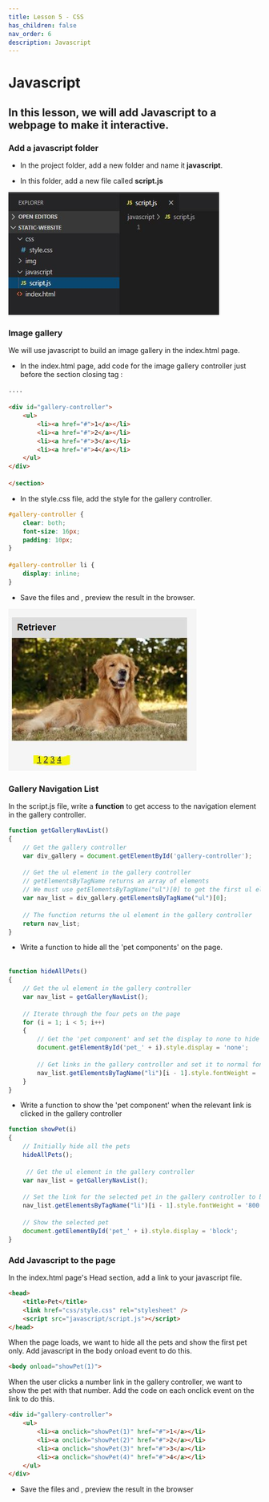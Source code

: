 ```yaml
---
title: Lesson 5 - CSS
has_children: false
nav_order: 6
description: Javascript
---
```


# Javascript

## In this lesson, we will add Javascript to a webpage to make it interactive.

### Add a javascript folder

- In the project folder, add a new folder and name it **javascript**.

- In this folder, add a new file called **script.js**

![new folder](/img/js-file.JPG)

### Image gallery

We will use javascript to build an image gallery in the index.html page.

- In the index.html page, add code for the image gallery controller just before the section closing tag :

```html
....

<div id="gallery-controller">
    <ul>
        <li><a href="#">1</a></li>
        <li><a href="#">2</a></li>
        <li><a href="#">3</a></li>
        <li><a href="#">4</a></li>
    </ul>
</div>

</section>
```

- In the style.css file, add the style for the gallery controller.

```css
#gallery-controller {
    clear: both;
    font-size: 16px;
    padding: 10px;
}

#gallery-controller li {
    display: inline;
}
```

- Save the files and , preview the result in the browser.

![new folder](/img/js-gallery-controller.JPG)

### Gallery Navigation List

In the script.js file, write a **function** to get access to the navigation element in the gallery controller.

```javascript
function getGalleryNavList()
{
    // Get the gallery controller
    var div_gallery = document.getElementById('gallery-controller');

    // Get the ul element in the gallery controller
    // getElementsByTagName returns an array of elements
    // We must use getElementsByTagName("ul")[0] to get the first ul element in the array
    var nav_list = div_gallery.getElementsByTagName("ul")[0];

    // The function returns the ul element in the gallery controller
    return nav_list;
}
```

- Write a function to hide all the 'pet components' on the page.

```javascript

function hideAllPets() 
{
    // Get the ul element in the gallery controller
    var nav_list = getGalleryNavList();

    // Iterate through the four pets on the page
    for (i = 1; i < 5; i++) 
    {
        // Get the 'pet component' and set the display to none to hide it
        document.getElementById('pet_' + i).style.display = 'none';

        // Get links in the gallery controller and set it to normal font weight
        nav_list.getElementsByTagName("li")[i - 1].style.fontWeight = '400';
    }
}
```

- Write a function to show the 'pet component' when the relevant link is clicked in the gallery controller

```javascript
function showPet(i) 
{
    // Initially hide all the pets
    hideAllPets();

     // Get the ul element in the gallery controller
    var nav_list = getGalleryNavList();

    // Set the link for the selected pet in the gallery controller to bold
    nav_list.getElementsByTagName("li")[i - 1].style.fontWeight = '800';

    // Show the selected pet
    document.getElementById('pet_' + i).style.display = 'block';
}
```

### Add Javascript to the page

In the index.html page's Head section, add a link to your javascript file.

```html
<head>
    <title>Pet</title>
    <link href="css/style.css" rel="stylesheet" />
    <script src="javascript/script.js"></script>
</head>
```

When the page loads, we want to hide all the pets and show the first pet only. Add javascript in the body onload event to do this.

```html
<body onload="showPet(1)">
```

When the user clicks a number link in the gallery controller, we want to show the pet with that number. Add the code on each onclick event on the link to do this.

```html
<div id="gallery-controller">
    <ul>
        <li><a onclick="showPet(1)" href="#">1</a></li>
        <li><a onclick="showPet(2)" href="#">2</a></li>
        <li><a onclick="showPet(3)" href="#">3</a></li>
        <li><a onclick="showPet(4)" href="#">4</a></li>
    </ul>
</div>
```

- Save the files and , preview the result in the browser





